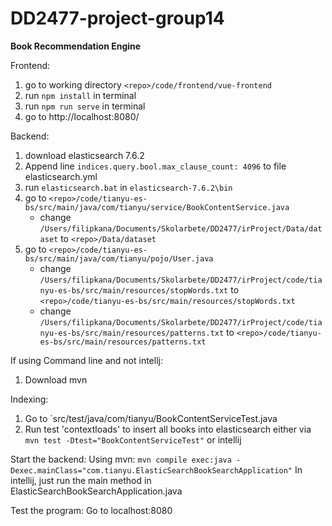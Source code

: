 # DD2477-project-group14

**Book Recommendation Engine**


Frontend:
1. go to working directory `<repo>/code/frontend/vue-frontend`
2. run `npm install` in terminal
3. run `npm run serve` in terminal
4. go to http://localhost:8080/

Backend:
1. download elasticsearch 7.6.2
2. Append line `indices.query.bool.max_clause_count: 4096` to file elasticsearch.yml
3. run `elasticsearch.bat` in `elasticsearch-7.6.2\bin`
4. go to `<repo>/code/tianyu-es-bs/src/main/java/com/tianyu/service/BookContentService.java`
    - change `/Users/filipkana/Documents/Skolarbete/DD2477/irProject/Data/dataset` to `<repo>/Data/dataset`
5. go to `<repo>/code/tianyu-es-bs/src/main/java/com/tianyu/pojo/User.java`
      - change `/Users/filipkana/Documents/Skolarbete/DD2477/irProject/code/tianyu-es-bs/src/main/resources/stopWords.txt` to `<repo>/code/tianyu-es-bs/src/main/resources/stopWords.txt`
    - change `/Users/filipkana/Documents/Skolarbete/DD2477/irProject/code/tianyu-es-bs/src/main/resources/patterns.txt` to `<repo>/code/tianyu-es-bs/src/main/resources/patterns.txt`

If using Command line and not intellj:
1. Download mvn

Indexing:

1. Go to `src/test/java/com/tianyu/BookContentServiceTest.java
2. Run test 'contextloads' to insert all books into elasticsearch either via `mvn test -Dtest="BookContentServiceTest"` or intellij

Start the backend:
Using mvn: `mvn compile exec:java -Dexec.mainClass="com.tianyu.ElasticSearchBookSearchApplication"`
In intellij, just run the main method in ElasticSearchBookSearchApplication.java

Test the program:
Go to localhost:8080
